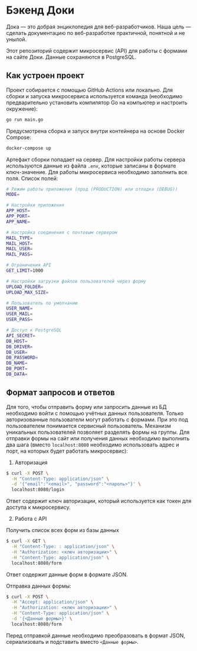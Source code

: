 # Бэкенд Доки

Дока — это добрая энциклопедия для веб-разработчиков. Наша цель — сделать документацию по веб-разработке практичной, понятной и не унылой.

Этот репозиторий содержит микросервис (API) для работы с формами на сайте Доки. Данные сохраняются в PostgreSQL.

## Как устроен проект

Проект собирается с помощью GitHub Actions или локально. Для сборки и запуска микросервиса используется команда (необходимо предварительно установить компилятор Go на компьютер и настроить окружение):

```bash
go run main.go
```

Предусмотрена сборка и запуск внутри контейнера на основе Docker Compose:

```bash
docker-compose up
```

Артефакт сборки попадает на сервер. Для настройки работы сервера используются данные из файла `.env`, которые записаны в формате ключ-значение. Для работы микросервиса необходимо заполнить все поля. Список полей:

```bash
# Режим работы приложения (прод (PRODUCTION) или отладка (DEBUG))
MODE=

# Настройки приложения
APP_HOST=
APP_PORT=
APP_NAME=

# Настройка соединения с почтовым сервером
MAIL_TYPE=
MAIL_HOST=
MAIL_USER=
MAIL_PASS=

# Ограничения API
GET_LIMIT=1000

# Настройки загрузки файлов пользователей через форму
UPLOAD_FOLDER=
UPLOAD_MAX_SIZE=

# Пользователь по умолчанию
USER_NAME=
USER_MAIL=
USER_PASS=

# Доступ к PostgreSQL
API_SECRET=
DB_HOST=
DB_DRIVER=
DB_USER=
DB_PASSWORD=
DB_NAME=
DB_PORT=
DB_DATA=
```

## Формат запросов и ответов

Для того, чтобы отправить форму или запросить данные из БД необходимо войти с помощью учётных данных пользователя. Только авторизованные пользователи могут работать с формами. При это под пользователем понимается сервисный пользователь. Механизм уникальных пользователей позволяет разделять формы на группы. Для отправки формы на сайт или получения данных необходимо выполнить два шага (вместо `localhost:8080` необходимо использовать адрес и порт, на которых будет работать микросервис):

1. Авторизация

```bash
$ curl -X POST \
  -H "Content-Type: application/json" \
  -d '{"email":"<email>", "password":"<пароль>"}' \
  localhost:8080/login
```

Ответ содержит ключ авторизации, который используется как токен для доступа к микросервису.

2. Работа с API

Получить список всех форм из базы данных

```bash
$ curl -X GET \
  -H "Content-Type: : application/json" \
  -H "Authorization: <ключ авторизации>" \
  -H "Content-Type: application/json" \
  localhost:8080/form
```

Ответ содержит данные форм в формате JSON.

Отправка данных формы:

```bash
$ curl -X POST \
  -H "Accept: application/json" \
  -H "Authorization: <ключ авторизации>" \
  -H "Content-Type: application/json" \
  -d '{<Данные формы>}' \
  localhost:8080/form
```

Перед отправкой данные необходимо преобразовать в формат JSON, сериализовать и подставить вместо `<Данные формы>`.